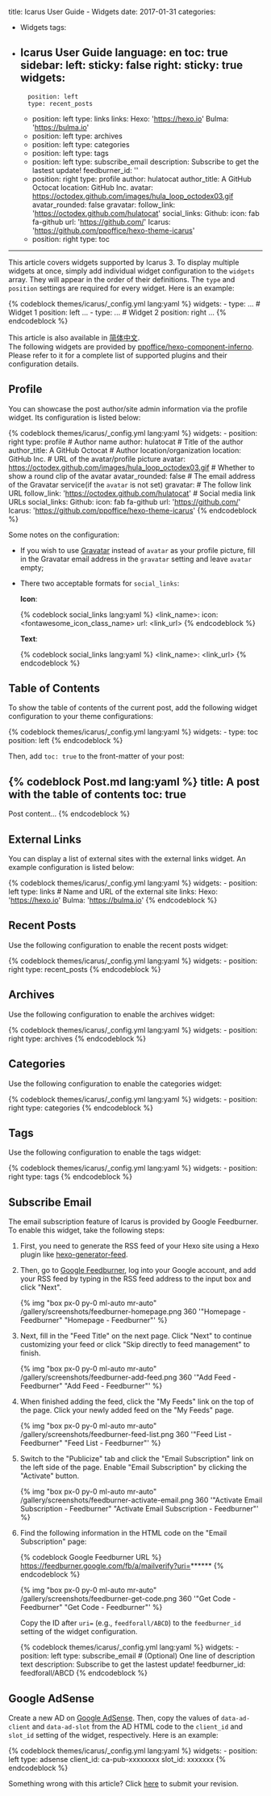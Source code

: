 title: Icarus User Guide - Widgets
date: 2017-01-31
categories:
- Widgets
tags:
- Icarus User Guide
language: en
toc: true
sidebar:
    left:
        sticky: false
    right:
        sticky: true
widgets:
    -
        position: left
        type: recent_posts
    -
        position: left
        type: links
        links:
            Hexo: 'https://hexo.io'
            Bulma: 'https://bulma.io'
    -
        position: left
        type: archives
    -
        position: left
        type: categories
    -
        position: left
        type: tags
    -
        position: left
        type: subscribe_email
        description: Subscribe to get the lastest update!
        feedburner_id: ''
    -
        position: right
        type: profile
        author: hulatocat
        author_title: A GitHub Octocat
        location: GitHub Inc.
        avatar: https://octodex.github.com/images/hula_loop_octodex03.gif
        avatar_rounded: false
        gravatar:
        follow_link: 'https://octodex.github.com/hulatocat'
        social_links:
            Github:
                icon: fab fa-github
                url: 'https://github.com/'
            Icarus: 'https://github.com/ppoffice/hexo-theme-icarus'
    -
        position: right
        type: toc
---

This article covers widgets supported by Icarus 3.
To display multiple widgets at once, simply add individual widget configuration
to the `widgets` array.
They will appear in the order of their definitions.
The `type` and `position` settings are required for every widget.
Here is an example:

{% codeblock themes/icarus/_config.yml lang:yaml %}
widgets:
    -
        type: ... # Widget 1
        position: left
        ...
    -
        type: ... # Widget 2
        position: right
        ...
{% endcodeblock %}

<article class="message message-immersive is-primary">
<div class="message-body">
<i class="fas fa-globe-asia mr-2"></i>This article is also available in 
<a href="{% post_path zh-CN/Widgets %}">简体中文</a>.
</div>
</article>

<!-- more -->

<article class="message message-immersive is-primary">
<div class="message-body">
<i class="fas fa-info-circle mr-2"></i>The following widgets are provided by
<a href="https://github.com/ppoffice/hexo-component-inferno">ppoffice/hexo-component-inferno</a>.
Please refer to it for a complete list of supported plugins and their configuration details.
</div>
</article>


## Profile

You can showcase the post author/site admin information via the profile widget.
Its configuration is listed below:

{% codeblock themes/icarus/_config.yml lang:yaml %}
widgets:
    -
        position: right
        type: profile
        # Author name
        author: hulatocat
        # Title of the author
        author_title: A GitHub Octocat
        # Author location/organization
        location: GitHub Inc.
        # URL of the avatar/profile picture
        avatar: https://octodex.github.com/images/hula_loop_octodex03.gif
        # Whether to show a round clip of the avatar
        avatar_rounded: false
        # The email address of the Gravatar service(if the `avatar` is not set)
        gravatar:
        # The follow link URL
        follow_link: 'https://octodex.github.com/hulatocat'
        # Social media link URLs
        social_links:
            Github:
                icon: fab fa-github
                url: 'https://github.com/'
            Icarus: 'https://github.com/ppoffice/hexo-theme-icarus'
{% endcodeblock %}

Some notes on the configuration:

- If you wish to use [Gravatar](https://en.gravatar.com/) instead of `avatar` as your profile picture,
  fill in the Gravatar email address in the `gravatar` setting and leave `avatar` empty;

- There two acceptable formats for `social_links`:

    **Icon**:

    {% codeblock social_links lang:yaml %}
    <link_name>:
        icon: <fontawesome_icon_class_name>
        url: <link_url>
    {% endcodeblock %}

    **Text**:

    {% codeblock social_links lang:yaml %}
    <link_name>: <link_url>
    {% endcodeblock %}


## Table of Contents

To show the table of contents of the current post, add the following widget configuration to your theme
configurations:

{% codeblock themes/icarus/_config.yml lang:yaml %}
widgets:
    -
        type: toc
        position: left
{% endcodeblock %}

Then, add `toc: true` to the front-matter of your post:

{% codeblock Post.md lang:yaml %}
title: A post with the table of contents
toc: true
---
Post content...
{% endcodeblock %}


## External Links

You can display a list of external sites with the external links widget.
An example configuration is listed below:

{% codeblock themes/icarus/_config.yml lang:yaml %}
widgets:
    -
        position: left
        type: links
        # Name and URL of the external site
        links:
            Hexo: 'https://hexo.io'
            Bulma: 'https://bulma.io'
{% endcodeblock %}


## Recent Posts

Use the following configuration to enable the recent posts widget:

{% codeblock themes/icarus/_config.yml lang:yaml %}
widgets:
    -
        position: right
        type: recent_posts
{% endcodeblock %}


## Archives

Use the following configuration to enable the archives widget:

{% codeblock themes/icarus/_config.yml lang:yaml %}
widgets:
    -
        position: right
        type: archives
{% endcodeblock %}


## Categories

Use the following configuration to enable the categories widget:

{% codeblock themes/icarus/_config.yml lang:yaml %}
widgets:
    -
        position: right
        type: categories
{% endcodeblock %}


## Tags

Use the following configuration to enable the tags widget:

{% codeblock themes/icarus/_config.yml lang:yaml %}
widgets:
    -
        position: right
        type: tags
{% endcodeblock %}


## Subscribe Email

The email subscription feature of Icarus is provided by Google Feedburner.
To enable this widget, take the following steps:

1. First, you need to generate the RSS feed of your Hexo site using a Hexo plugin like
   [hexo-generator-feed](https://github.com/hexojs/hexo-generator-feed).

2. Then, go to [Google Feedburner](https://feedburner.google.com), log into your Google account,
   and add your RSS feed by typing in the RSS feed address to the input box and click "Next".

   {% img "box px-0 py-0 ml-auto mr-auto" /gallery/screenshots/feedburner-homepage.png 360 '"Homepage - Feedburner" "Homepage - Feedburner"' %}
   <br>

3. Next, fill in the "Feed Title" on the next page.
   Click "Next" to continue customizing your feed or click "Skip directly to feed management" to
   finish.

   {% img "box px-0 py-0 ml-auto mr-auto" /gallery/screenshots/feedburner-add-feed.png 360 '"Add Feed - Feedburner" "Add Feed - Feedburner"' %}
   <br>

4. When finished adding the feed, click the "My Feeds" link on the top of the page.
   Click your newly added feed on the "My Feeds" page.

   {% img "box px-0 py-0 ml-auto mr-auto" /gallery/screenshots/feedburner-feed-list.png 360 '"Feed List - Feedburner" "Feed List - Feedburner"' %}
   <br>

5. Switch to the "Publicize" tab and click the "Email Subscription" link on the left side of the page.
   Enable "Email Subscription" by clicking the "Activate" button.

   {% img "box px-0 py-0 ml-auto mr-auto" /gallery/screenshots/feedburner-activate-email.png 360 '"Activate Email Subscription - Feedburner" "Activate Email Subscription - Feedburner"' %}
   <br>

   
6. Find the following information in the HTML code on the "Email Subscription"
   page:

   {% codeblock Google Feedburner URL %}
   https://feedburner.google.com/fb/a/mailverify?uri=******
   {% endcodeblock %}

   {% img "box px-0 py-0 ml-auto mr-auto" /gallery/screenshots/feedburner-get-code.png 360 '"Get Code - Feedburner" "Get Code - Feedburner"' %}
   <br>

   Copy the ID after `uri=` (e.g., `feedforall/ABCD`) to the `feedburner_id` setting of the widget configuration.

    {% codeblock themes/icarus/_config.yml lang:yaml %}
    widgets:
        -
            position: left
            type: subscribe_email
            # (Optional) One line of description text
            description: Subscribe to get the lastest update!
            feedburner_id: feedforall/ABCD
    {% endcodeblock %}


## Google AdSense

Create a new AD on [Google AdSense](https://www.google.com/adsense).
Then, copy the values of `data-ad-client` and `data-ad-slot` from the AD HTML code to
the `client_id` and `slot_id` setting of the widget, respectively.
Here is an example:

{% codeblock themes/icarus/_config.yml lang:yaml %}
widgets:
    -
        position: left
        type: adsense
        client_id: ca-pub-xxxxxxxx
        slot_id: xxxxxxx
{% endcodeblock %}


<article class="message message-immersive is-warning">
<div class="message-body">
<i class="fas fa-question-circle mr-2"></i>Something wrong with this article? 
Click <a href="https://github.com/ppoffice/hexo-theme-icarus/edit/site/source/_posts/en/Widgets.md">here</a> 
to submit your revision.
</div>
</article>
